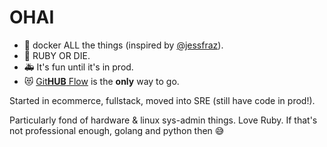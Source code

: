 # OHAI

- 🐳 docker ALL the things (inspired by [@jessfraz](https://github.com/jessfraz)).
- 💎 RUBY OR DIE.
- 🚑 It's fun until it's in prod.
- 😻 [Git**HUB** Flow](https://github.blog/2012-08-29-deploying-at-github/) is the **only** way to go.

Started in ecommerce, fullstack, moved into SRE (still have code in prod!).

Particularly fond of hardware & linux sys-admin things. Love Ruby. If that's not professional enough, golang and python then 😅
